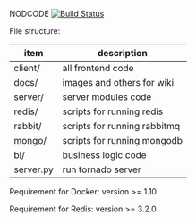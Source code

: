 NODCODE [![Build Status](https://travis-ci.org/NODCode/nodcode.svg?branch=master)](https://travis-ci.org/NODCode/nodcode)

File structure:

| item      | description                 |
| --------- | --------------------------- |
| client/   | all frontend code           |
| docs/     | images and others for wiki |
| server/   | server modules code         |
| redis/    | scripts for running redis   |
| rabbit/   | scripts for running rabbitmq|
| mongo/    | scripts for running mongodb |
| bl/       | business logic code         |
| server.py | run tornado server          |

Requirement for Docker: version >= 1.10 

Requirement for Redis: version >= 3.2.0
